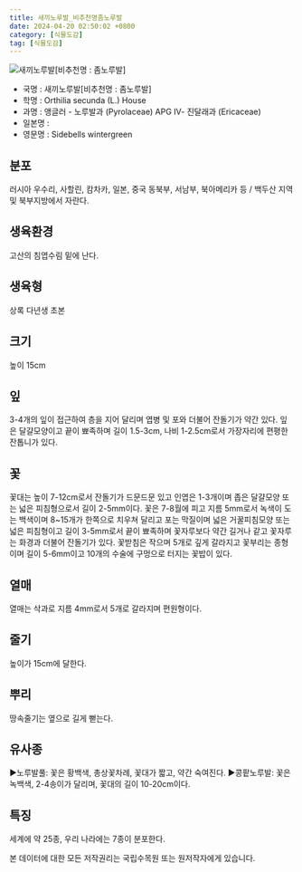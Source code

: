 ```yaml
---
title: 새끼노루발_비추천명좀노루발
date: 2024-04-20 02:50:02 +0800
category: [식물도감]
tag: [식물도감]
---
```




![새끼노루발[비추천명 : 좀노루발]](/fileUpload/plants/basic/Pyrolaceae/Pyrola/18640/1_th2.JPG)
- 국명 : 새끼노루발[비추천명 : 좀노루발]
- 학명 : Orthilia secunda (L.) House
- 과명 : 앵글러 - 노루발과 (Pyrolaceae) APG Ⅳ- 진달래과 (Ericaceae)
- 일본명 : 
- 영문명 : Sidebells wintergreen


## 분포
러시아 우수리, 사할린, 캄차카, 일본, 중국 동북부, 서남부, 북아메리카 등 / 백두산 지역 및 북부지방에서 자란다.
## 생육환경
고산의 침엽수림 밑에 난다.
## 생육형
상록 다년생 초본 
## 크기
높이 15cm
## 잎
3-4개의 잎이 접근하여 층을 지어 달리며 엽병 및 포와 더불어 잔돌기가 약간 있다. 잎은 달걀모양이고 끝이 뾰족하며 길이 1.5-3cm, 나비 1-2.5cm로서 가장자리에 편평한 잔톱니가 있다.
## 꽃
꽃대는 높이 7-12cm로서 잔돌기가 드문드문 있고 인엽은 1-3개이며 좁은 달걀모양 또는 넓은 피침형으로서 길이 2-5mm이다. 꽃은 7-8월에 피고 지름 5mm로서 녹색이 도는 백색이며 8~15개가 한쪽으로 치우쳐 달리고 포는 막질이며 넓은 거꿀피침모양 또는 넓은 피침형이고 길이 3-5mm로서 끝이 뾰족하며 꽃자루보다 약간 길거나 같고 꽃자루는 화경과 더불어 잔돌기가 있다. 꽃받침은 작으며 5개로 깊게 갈라지고 꽃부리는 종형이며 길이 5-6mm이고 10개의 수술에 구멍으로 터지는 꽃밥이 있다.
## 열매
열매는 삭과로 지름 4mm로서 5개로 갈라지며 편원형이다.
## 줄기
높이가 15cm에 달한다.
## 뿌리
땅속줄기는 옆으로 길게 뻗는다. 
## 유사종
▶노루발풀: 꽃은 황백색, 총상꽃차례, 꽃대가 짧고, 약간 숙여진다.▶콩팥노루발: 꽃은 녹백색, 2-4송이가 달리며, 꽃대의 길이 10-20cm이다.
## 특징
세계에 약 25종, 우리 나라에는 7종이 분포한다.






본 데이터에 대한 모든 저작권리는 국립수목원 또는 원저작자에게 있습니다.
